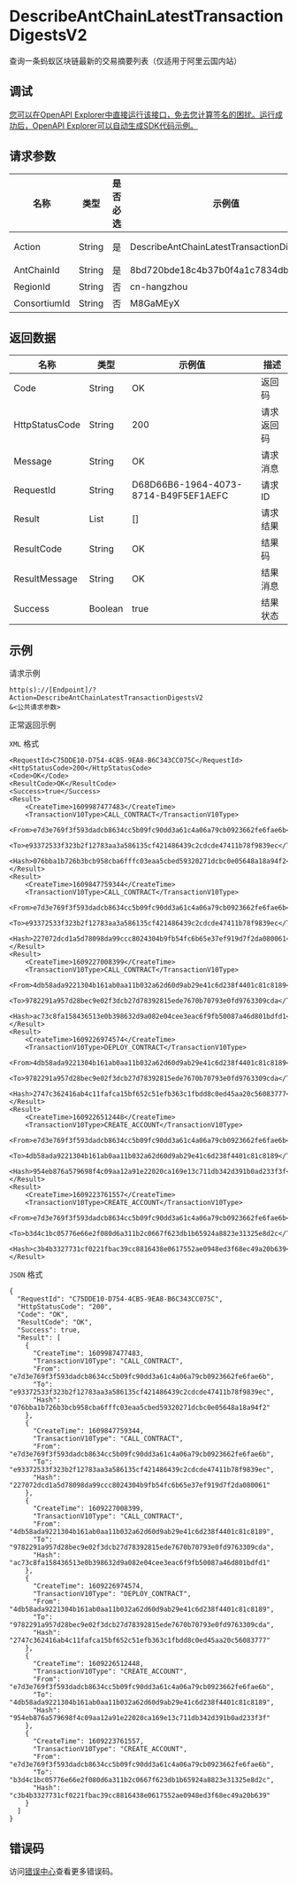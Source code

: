 # DescribeAntChainLatestTransactionDigestsV2

查询一条蚂蚁区块链最新的交易摘要列表（仅适用于阿里云国内站）

## 调试

[您可以在OpenAPI Explorer中直接运行该接口，免去您计算签名的困扰。运行成功后，OpenAPI Explorer可以自动生成SDK代码示例。](https://api.aliyun.com/#product=Baas&api=DescribeAntChainLatestTransactionDigestsV2&type=RPC&version=2018-12-21)

## 请求参数

|名称|类型|是否必选|示例值|描述|
|--|--|----|---|--|
|Action|String|是|DescribeAntChainLatestTransactionDigestsV2|系统规定参数。取值：DescribeAntChainLatestTransactionDigestsV2。 |
|AntChainId|String|是|8bd720bde18c4b37b0f4a1c7834db163|区块链ID |
|RegionId|String|否|cn-hangzhou|地域ID，限制cn-hangzhou |
|ConsortiumId|String|否|M8GaMEyX|联盟ID |

## 返回数据

|名称|类型|示例值|描述|
|--|--|---|--|
|Code|String|OK|返回码 |
|HttpStatusCode|String|200|请求返回码 |
|Message|String|OK|请求消息 |
|RequestId|String|D68D66B6-1964-4073-8714-B49F5EF1AEFC|请求ID |
|Result|List|\[\]|请求结果 |
|ResultCode|String|OK|结果码 |
|ResultMessage|String|OK|结果消息 |
|Success|Boolean|true|结果状态 |

## 示例

请求示例

```
http(s)://[Endpoint]/?Action=DescribeAntChainLatestTransactionDigestsV2
&<公共请求参数>
```

正常返回示例

`XML` 格式

```
<RequestId>C75DDE10-D754-4CB5-9EA8-B6C343CC075C</RequestId>
<HttpStatusCode>200</HttpStatusCode>
<Code>OK</Code>
<ResultCode>OK</ResultCode>
<Success>true</Success>
<Result>
    <CreateTime>1609987477483</CreateTime>
    <TransactionV10Type>CALL_CONTRACT</TransactionV10Type>
    <From>e7d3e769f3f593dadcb8634cc5b09fc90dd3a61c4a06a79cb0923662fe6fae6b</From>
    <To>e93372533f323b2f12783aa3a586135cf421486439c2cdcde47411b78f9839ec</To>
    <Hash>076bba1b726b3bcb958cba6fffc03eaa5cbed59320271dcbc0e05648a18a94f2</Hash>
</Result>
<Result>
    <CreateTime>1609847759344</CreateTime>
    <TransactionV10Type>CALL_CONTRACT</TransactionV10Type>
    <From>e7d3e769f3f593dadcb8634cc5b09fc90dd3a61c4a06a79cb0923662fe6fae6b</From>
    <To>e93372533f323b2f12783aa3a586135cf421486439c2cdcde47411b78f9839ec</To>
    <Hash>227072dcd1a5d78098da99ccc8024304b9fb54fc6b65e37ef919d7f2da080061</Hash>
</Result>
<Result>
    <CreateTime>1609227008399</CreateTime>
    <TransactionV10Type>CALL_CONTRACT</TransactionV10Type>
    <From>4db58ada9221304b161ab0aa11b032a62d60d9ab29e41c6d238f4401c81c8189</From>
    <To>9782291a957d28bec9e02f3dcb27d78392815ede7670b70793e0fd9763309cda</To>
    <Hash>ac73c8fa158436513e0b398632d9a082e04cee3eac6f9fb50087a46d801bdfd1</Hash>
</Result>
<Result>
    <CreateTime>1609226974574</CreateTime>
    <TransactionV10Type>DEPLOY_CONTRACT</TransactionV10Type>
    <From>4db58ada9221304b161ab0aa11b032a62d60d9ab29e41c6d238f4401c81c8189</From>
    <To>9782291a957d28bec9e02f3dcb27d78392815ede7670b70793e0fd9763309cda</To>
    <Hash>2747c362416ab4c11fafca15bf652c51efb363c1fbdd8c0ed45aa20c56083777</Hash>
</Result>
<Result>
    <CreateTime>1609226512448</CreateTime>
    <TransactionV10Type>CREATE_ACCOUNT</TransactionV10Type>
    <From>e7d3e769f3f593dadcb8634cc5b09fc90dd3a61c4a06a79cb0923662fe6fae6b</From>
    <To>4db58ada9221304b161ab0aa11b032a62d60d9ab29e41c6d238f4401c81c8189</To>
    <Hash>954eb876a579698f4c09aa12a91e22020ca169e13c711db342d391b0ad233f3f</Hash>
</Result>
<Result>
    <CreateTime>1609223761557</CreateTime>
    <TransactionV10Type>CREATE_ACCOUNT</TransactionV10Type>
    <From>e7d3e769f3f593dadcb8634cc5b09fc90dd3a61c4a06a79cb0923662fe6fae6b</From>
    <To>b3d4c1bc05776e66e2f080d6a311b2c0667f623db1b65924a8823e31325e8d2c</To>
    <Hash>c3b4b3327731cf0221fbac39cc8816438e0617552ae0948ed3f68ec49a20b639</Hash>
</Result>
```

`JSON` 格式

```
{
  "RequestId": "C75DDE10-D754-4CB5-9EA8-B6C343CC075C",
  "HttpStatusCode": "200",
  "Code": "OK",
  "ResultCode": "OK",
  "Success": true,
  "Result": [
    {
      "CreateTime": 1609987477483,
      "TransactionV10Type": "CALL_CONTRACT",
      "From": "e7d3e769f3f593dadcb8634cc5b09fc90dd3a61c4a06a79cb0923662fe6fae6b",
      "To": "e93372533f323b2f12783aa3a586135cf421486439c2cdcde47411b78f9839ec",
      "Hash": "076bba1b726b3bcb958cba6fffc03eaa5cbed59320271dcbc0e05648a18a94f2"
    },
    {
      "CreateTime": 1609847759344,
      "TransactionV10Type": "CALL_CONTRACT",
      "From": "e7d3e769f3f593dadcb8634cc5b09fc90dd3a61c4a06a79cb0923662fe6fae6b",
      "To": "e93372533f323b2f12783aa3a586135cf421486439c2cdcde47411b78f9839ec",
      "Hash": "227072dcd1a5d78098da99ccc8024304b9fb54fc6b65e37ef919d7f2da080061"
    },
    {
      "CreateTime": 1609227008399,
      "TransactionV10Type": "CALL_CONTRACT",
      "From": "4db58ada9221304b161ab0aa11b032a62d60d9ab29e41c6d238f4401c81c8189",
      "To": "9782291a957d28bec9e02f3dcb27d78392815ede7670b70793e0fd9763309cda",
      "Hash": "ac73c8fa158436513e0b398632d9a082e04cee3eac6f9fb50087a46d801bdfd1"
    },
    {
      "CreateTime": 1609226974574,
      "TransactionV10Type": "DEPLOY_CONTRACT",
      "From": "4db58ada9221304b161ab0aa11b032a62d60d9ab29e41c6d238f4401c81c8189",
      "To": "9782291a957d28bec9e02f3dcb27d78392815ede7670b70793e0fd9763309cda",
      "Hash": "2747c362416ab4c11fafca15bf652c51efb363c1fbdd8c0ed45aa20c56083777"
    },
    {
      "CreateTime": 1609226512448,
      "TransactionV10Type": "CREATE_ACCOUNT",
      "From": "e7d3e769f3f593dadcb8634cc5b09fc90dd3a61c4a06a79cb0923662fe6fae6b",
      "To": "4db58ada9221304b161ab0aa11b032a62d60d9ab29e41c6d238f4401c81c8189",
      "Hash": "954eb876a579698f4c09aa12a91e22020ca169e13c711db342d391b0ad233f3f"
    },
    {
      "CreateTime": 1609223761557,
      "TransactionV10Type": "CREATE_ACCOUNT",
      "From": "e7d3e769f3f593dadcb8634cc5b09fc90dd3a61c4a06a79cb0923662fe6fae6b",
      "To": "b3d4c1bc05776e66e2f080d6a311b2c0667f623db1b65924a8823e31325e8d2c",
      "Hash": "c3b4b3327731cf0221fbac39cc8816438e0617552ae0948ed3f68ec49a20b639"
    }
  ]
}
```

## 错误码

访问[错误中心](https://error-center.aliyun.com/status/product/Baas)查看更多错误码。

